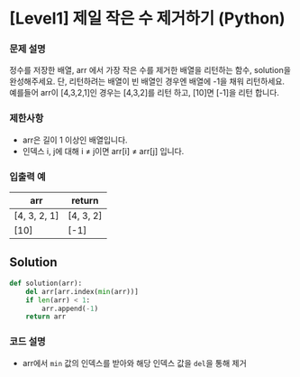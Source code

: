 # [Level1] 제일 작은 수 제거하기 (Python)

### 문제 설명
정수를 저장한 배열, arr 에서 가장 작은 수를 제거한 배열을 리턴하는 함수, solution을 완성해주세요. 단, 리턴하려는 배열이 빈 배열인 경우엔 배열에 -1을 채워 리턴하세요. 예를들어 arr이 [4,3,2,1]인 경우는 [4,3,2]를 리턴 하고, [10]면 [-1]을 리턴 합니다.

### 제한사항
- arr은 길이 1 이상인 배열입니다.
- 인덱스 i, j에 대해 i ≠ j이면 arr[i] ≠ arr[j] 입니다.

### 입출력 예
|arr|return|
|---|---|
|[4, 3, 2, 1]|[4, 3, 2]|
|[10]|[-1]|

## Solution
```python
def solution(arr):
    del arr[arr.index(min(arr))]
    if len(arr) < 1:
        arr.append(-1)
    return arr
```

### 코드 설명
- arr에서 `min` 값의 인덱스를 받아와 해당 인덱스 값을 `del`을 통해 제거